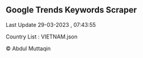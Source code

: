 

## Google Trends Keywords Scraper 
 
Last Update 29-03-2023 , 07:43:55

Country List :
VIETNAM.json



© Abdul Muttaqin 
